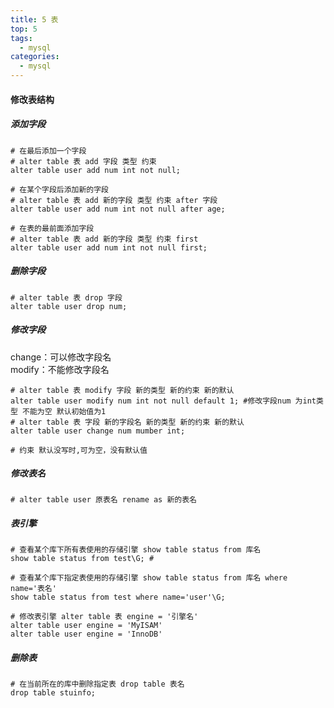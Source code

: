 ```yaml
---
title: 5 表
top: 5
tags:
  - mysql
categories:
  - mysql
---
```


<h4>修改表结构</h4>

<h5>添加字段</h5>

```mysql
# 在最后添加一个字段
# alter table 表 add 字段 类型 约束
alter table user add num int not null;

# 在某个字段后添加新的字段
# alter table 表 add 新的字段 类型 约束 after 字段
alter table user add num int not null after age;

# 在表的最前面添加字段
# alter table 表 add 新的字段 类型 约束 first
alter table user add num int not null first;
```

<h5>删除字段</h5>

```mysql
# alter table 表 drop 字段
alter table user drop num;
```

<h5>修改字段</h5>

change：可以修改字段名<br>modify：不能修改字段名

```mysql
# alter table 表 modify 字段 新的类型 新的约束 新的默认
alter table user modify num int not null default 1; #修改字段num 为int类型 不能为空 默认初始值为1
# alter table 表 字段 新的字段名 新的类型 新的约束 新的默认
alter table user change num mumber int;

# 约束 默认没写时,可为空，没有默认值
```

<h5>修改表名</h5>

```mysql
# alter table user 原表名 rename as 新的表名
```

<h5>表引擎</h5>

```mysql
# 查看某个库下所有表使用的存储引擎 show table status from 库名
show table status from test\G; # 

# 查看某个库下指定表使用的存储引擎 show table status from 库名 where name='表名'
show table status from test where name='user'\G;

# 修改表引擎 alter table 表 engine = '引擎名'
alter table user engine = 'MyISAM'
alter table user engine = 'InnoDB'
```

<h5>删除表</h5>

```mysql
# 在当前所在的库中删除指定表 drop table 表名
drop table stuinfo;
```

